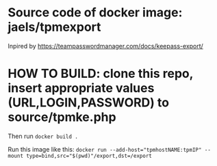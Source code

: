# Source code of docker image: jaels/tpmexport

Inpired by https://teampasswordmanager.com/docs/keepass-export/

# HOW TO BUILD: clone this repo, insert appropriate values (URL,LOGIN,PASSWORD) to source/tpmke.php

Then run `docker build .`

Run this image like this: `docker run --add-host="tpmhostNAME:tpmIP" --mount type=bind,src="$(pwd)"/export,dst=/export`

